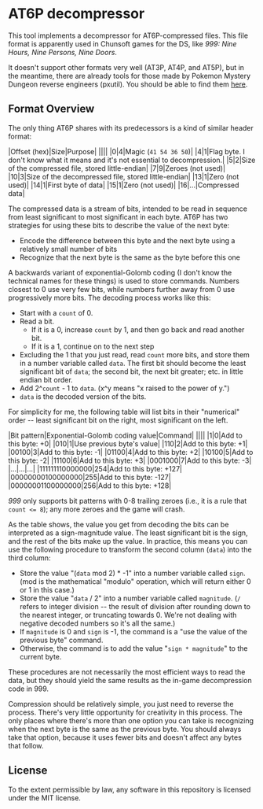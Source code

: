 # AT6P decompressor

This tool implements a decompressor for AT6P-compressed files. This file format is apparently used
in Chunsoft games for the DS, like *999: Nine Hours, Nine Persons, Nine Doors*.

It doesn't support other formats very well (AT3P, AT4P, and AT5P), but in the meantime, there are
already tools for those made by Pokemon Mystery Dungeon reverse engineers (pxutil). You should be
able to find them [here](https://github.com/PsyCommando/ppmdu_2).

## Format Overview

The only thing AT6P shares with its predecessors is a kind of similar header format:

|Offset (hex)|Size|Purpose|
||||
|0|4|Magic (`41 54 36 50`)|
|4|1|Flag byte. I don't know what it means and it's not essential to decompression.|
|5|2|Size of the compressed file, stored little-endian|
|7|9|Zeroes (not used)|
|10|3|Size of the decompressed file, stored little-endian|
|13|1|Zero (not used)|
|14|1|First byte of data|
|15|1|Zero (not used)|
|16|...|Compressed data|

The compressed data is a stream of bits, intended to be read in sequence from least significant to
most significant in each byte. AT6P has two strategies for using these bits to describe the value of
the next byte:

* Encode the difference between this byte and the next byte using a relatively small number of bits
* Recognize that the next byte is the same as the byte before this one

A backwards variant of exponential-Golomb coding (I don't know the technical names for these things)
is used to store commands. Numbers closest to 0 use very few bits, while numbers further away from 0
use progressively more bits. The decoding process works like this:

* Start with a `count` of 0.
* Read a bit.
    * If it is a 0, increase `count` by 1, and then go back and read another bit.
    * If it is a 1, continue on to the next step
* Excluding the 1 that you just read, read `count` more bits, and store them in a number variable
  called `data`. The first bit should become the least significant bit of `data`; the second bit,
  the next bit greater; etc. in little endian bit order.
* Add 2\^`count` - 1 to `data`. (x\^y means "x raised to the power of y.")
* `data` is the decoded version of the bits.

For simplicity for me, the following table will list bits in their
"numerical" order -- least significant bit on the right, most significant on the left.

|Bit pattern|Exponential-Golomb coding value|Command|
||||
|1|0|Add to this byte: +0|
|010|1|Use previous byte's value|
|110|2|Add to this byte: +1|
|00100|3|Add to this byte: -1|
|01100|4|Add to this byte: +2|
|10100|5|Add to this byte: -2|
|11100|6|Add to this byte: +3|
|0001000|7|Add to this byte: -3|
|...|...|...|
|111111110000000|254|Add to this byte: +127|
|00000000100000000|255|Add to this byte: -127|
|00000001100000000|256|Add to this byte: +128|

*999* only supports bit patterns with 0-8 trailing zeroes (i.e., it is a rule that `count <= 8`);
any more zeroes and the game will crash.

As the table shows, the value you get from decoding the bits can be interpreted as a sign-magnitude
value. The least significant bit is the sign, and the rest of the bits make up the value. In
practice, this means you can use the following procedure to transform the second column (`data`)
into the third column:

* Store the value "(`data` mod 2) \* -1" into a number variable called `sign`. (mod is the
  mathematical "modulo" operation, which will return either 0 or 1 in this case.)
* Store the value "`data` / 2" into a number variable called `magnitude`. (`/` refers to integer
  division -- the result of division after rounding down to the nearest integer, or truncating
  towards 0. We're not dealing with negative decoded numbers so it's all the same.)
* If `magnitude` is 0 and `sign` is -1, the command is a "use the value of the previous byte"
  command.
* Otherwise, the command is to add the value "`sign * magnitude`" to the current byte.

These procedures are not necessarily the most efficient ways to read the data, but they should yield
the same results as the in-game decompression code in 999.

Compression should be relatively simple, you just need to reverse the process. There's very little
opportunity for creativity in this process. The only places where there's more than one option you
can take is recognizing when the next byte is the same as the previous byte. You should always
take that option, because it uses fewer bits and doesn't affect any bytes that follow.

## License

To the extent permissible by law, any software in this repository is licensed under the MIT license.
